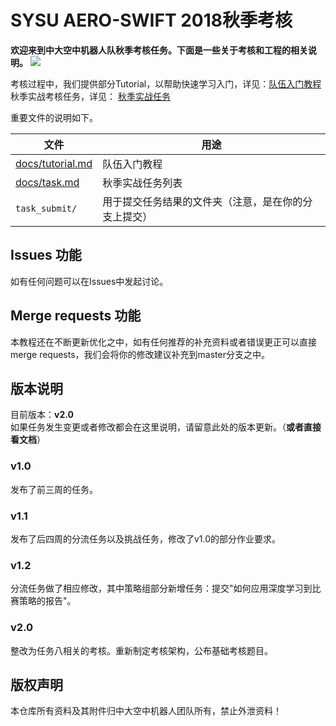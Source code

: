# SYSU AERO-SWIFT 2018秋季考核

**欢迎来到中大空中机器人队秋季考核任务。下面是一些关于考核和工程的相关说明。**
![](https://github.com/SYSU-AERO-SWIFT/tutorial_2018/blob/master/logo.jpg)

考核过程中，我们提供部分Tutorial，以帮助快速学习入门，详见：[队伍入门教程](https://github.com/SYSU-AERO-SWIFT/tutorial_2018/blob/master/docs/tutorial.md)  
秋季实战考核任务，详见： [秋季实战任务](https://github.com/SYSU-AERO-SWIFT/tutorial_2018/blob/master/docs/task.md)  

重要文件的说明如下。  

| 文件               | 用途                         |
| ---------------- | -------------------------- |
| [docs/tutorial.md](https://github.com/SYSU-AERO-SWIFT/tutorial_2018/blob/master/docs/tutorial.md)      | 队伍入门教程                     |
| [docs/task.md](https://github.com/SYSU-AERO-SWIFT/tutorial_2018/blob/master/docs/task.md)          | 秋季实战任务列表                   |
| `task_submit/`     | 用于提交任务结果的文件夹（注意，是在你的分支上提交）|


## Issues 功能
如有任何问题可以在Issues中发起讨论。

## Merge requests 功能
本教程还在不断更新优化之中，如有任何推荐的补充资料或者错误更正可以直接merge requests，我们会将你的修改建议补充到master分支之中。

## 版本说明
目前版本：**v2.0**  
如果任务发生变更或者修改都会在这里说明，请留意此处的版本更新。（**或者直接看文档**）

### v1.0 
发布了前三周的任务。

### v1.1
发布了后四周的分流任务以及挑战任务，修改了v1.0的部分作业要求。

### v1.2
分流任务做了相应修改，其中策略组部分新增任务：提交"如何应用深度学习到比赛策略的报告"。

### v2.0 
整改为任务八相关的考核。重新制定考核架构，公布基础考核题目。

## 版权声明
本仓库所有资料及其附件归中大空中机器人团队所有，禁止外泄资料！


